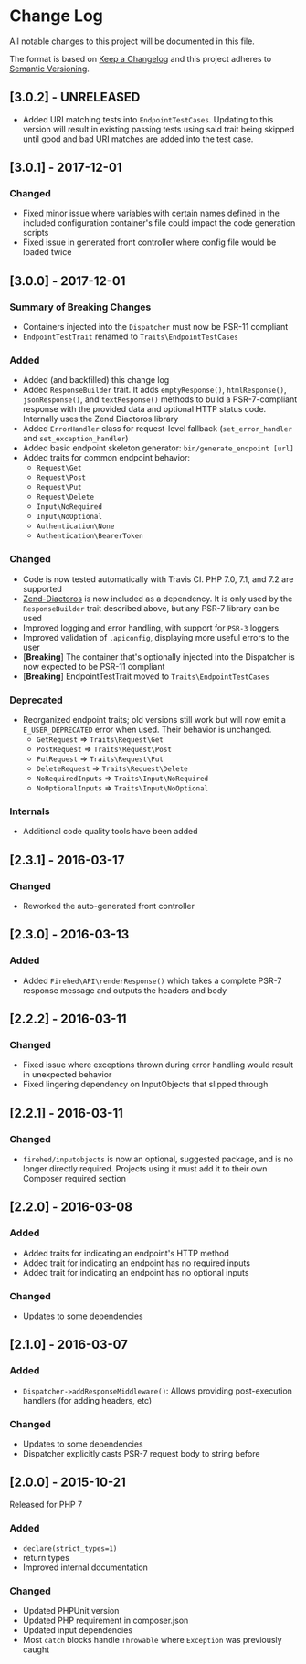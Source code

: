 # Change Log
All notable changes to this project will be documented in this file.

The format is based on [Keep a Changelog](http://keepachangelog.com/)
and this project adheres to [Semantic Versioning](http://semver.org/).

## [3.0.2] - UNRELEASED
- Added URI matching tests into `EndpointTestCases`. Updating to this version will result in existing passing tests using said trait being skipped until good and bad URI matches are added into the test case.

## [3.0.1] - 2017-12-01

### Changed
- Fixed minor issue where variables with certain names defined in the included configuration container's file could impact the code generation scripts
- Fixed issue in generated front controller where config file would be loaded twice

## [3.0.0] - 2017-12-01

### Summary of Breaking Changes

- Containers injected into the `Dispatcher` must now be PSR-11 compliant
- `EndpointTestTrait` renamed to `Traits\EndpointTestCases`

### Added
- Added (and backfilled) this change log
- Added `ResponseBuilder` trait. It adds `emptyResponse()`, `htmlResponse()`, `jsonResponse()`, and `textResponse()` methods to build a PSR-7-compliant response with the provided data and optional HTTP status code. Internally uses the Zend Diactoros library
- Added `ErrorHandler` class for request-level fallback (`set_error_handler` and `set_exception_handler`)
- Added basic endpoint skeleton generator: `bin/generate_endpoint [url]`
- Added traits for common endpoint behavior:
  - `Request\Get`
  - `Request\Post`
  - `Request\Put`
  - `Request\Delete`
  - `Input\NoRequired`
  - `Input\NoOptional`
  - `Authentication\None`
  - `Authentication\BearerToken`

### Changed
- Code is now tested automatically with Travis CI. PHP 7.0, 7.1, and 7.2 are supported
- [Zend-Diactoros](https://github.com/zendframework/zend-diactoros) is now included as a dependency. It is only used by the `ResponseBuilder` trait described above, but any PSR-7 library can be used
- Improved logging and error handling, with support for `PSR-3` loggers
- Improved validation of `.apiconfig`, displaying more useful errors to the user
- [**Breaking**] The container that's optionally injected into the Dispatcher is now expected to be PSR-11 compliant
- [**Breaking**] EndpointTestTrait moved to `Traits\EndpointTestCases`


### Deprecated
- Reorganized endpoint traits; old versions still work but will now emit a `E_USER_DEPRECATED` error when used. Their behavior is unchanged.
  - `GetRequest` => `Traits\Request\Get`
  - `PostRequest` => `Traits\Request\Post`
  - `PutRequest` => `Traits\Request\Put`
  - `DeleteRequest` => `Traits\Request\Delete`
  - `NoRequiredInputs` => `Traits\Input\NoRequired`
  - `NoOptionalInputs` => `Traits\Input\NoOptional`

### Internals
- Additional code quality tools have been added

## [2.3.1] - 2016-03-17
### Changed
- Reworked the auto-generated front controller

## [2.3.0] - 2016-03-13
### Added
- Added `Firehed\API\renderResponse()` which takes a complete PSR-7 response message and outputs the headers and body

## [2.2.2] - 2016-03-11
### Changed
- Fixed issue where exceptions thrown during error handling would result in unexpected behavior
- Fixed lingering dependency on InputObjects that slipped through

## [2.2.1] - 2016-03-11
### Changed
- `firehed/inputobjects` is now an optional, suggested package, and is no longer directly required. Projects using it must add it to their own Composer required section

## [2.2.0] - 2016-03-08
### Added
- Added traits for indicating an endpoint's HTTP method
- Added trait for indicating an endpoint has no required inputs
- Added trait for indicating an endpoint has no optional inputs

### Changed
- Updates to some dependencies

## [2.1.0] - 2016-03-07
### Added
- `Dispatcher->addResponseMiddleware()`: Allows providing post-execution handlers (for adding headers, etc)

### Changed
- Updates to some dependencies
- Dispatcher explicitly casts PSR-7 request body to string before

## [2.0.0] - 2015-10-21
Released for PHP 7
### Added
- `declare(strict_types=1)`
- return types
- Improved internal documentation

### Changed
- Updated PHPUnit version
- Updated PHP requirement in composer.json
- Updated input dependencies
- Most `catch` blocks handle `Throwable` where `Exception` was previously caught

